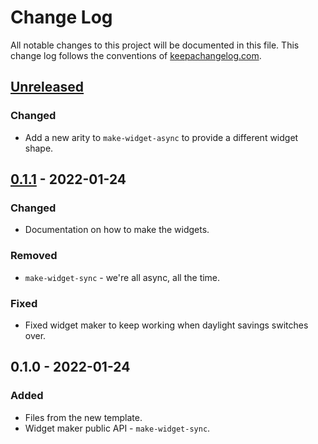 # Change Log
All notable changes to this project will be documented in this file. This change log follows the conventions of [keepachangelog.com](http://keepachangelog.com/).

## [Unreleased]
### Changed
- Add a new arity to `make-widget-async` to provide a different widget shape.

## [0.1.1] - 2022-01-24
### Changed
- Documentation on how to make the widgets.

### Removed
- `make-widget-sync` - we're all async, all the time.

### Fixed
- Fixed widget maker to keep working when daylight savings switches over.

## 0.1.0 - 2022-01-24
### Added
- Files from the new template.
- Widget maker public API - `make-widget-sync`.

[Unreleased]: https://github.com/your-name/collections/compare/0.1.1...HEAD
[0.1.1]: https://github.com/your-name/collections/compare/0.1.0...0.1.1
